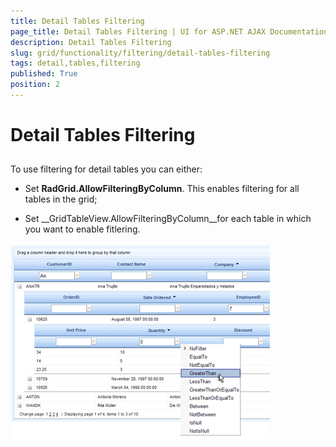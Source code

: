 ```yaml
---
title: Detail Tables Filtering
page_title: Detail Tables Filtering | UI for ASP.NET AJAX Documentation
description: Detail Tables Filtering
slug: grid/functionality/filtering/detail-tables-filtering
tags: detail,tables,filtering
published: True
position: 2
---
```


# Detail Tables Filtering



## 

To use filtering for detail tables you can either:

* Set __RadGrid.AllowFilteringByColumn__. This enables filtering for all tables in the grid;

* Set __GridTableView.AllowFilteringByColumn__for each table in which you want to enable fitlering.

![DetailTable filtering](images/grd_DetailTableFiltering.png)
